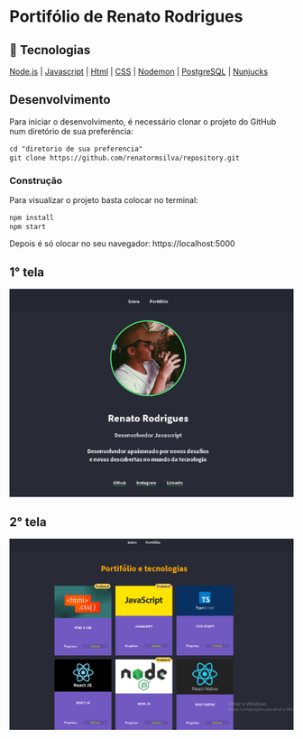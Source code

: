 # Portifólio de Renato Rodrigues 

## :rocket: Tecnologias

[Node.js](https://nodejs.org/en/)
| [Javascript](https://developer.mozilla.org/pt-BR/docs/Aprender/JavaScript)
| [Html](https://tableless.com.br/o-que-html-basico/)
| [CSS](https://www.w3schools.com/css/)
| [Nodemon](https://nodemon.io/)
| [PostgreSQL](https://www.postgresql.org/)
| [Nunjucks](https://mozilla.github.io/nunjucks/)

## Desenvolvimento

Para iniciar o desenvolvimento, é necessário clonar o projeto do GitHub num diretório de sua preferência:

```shell
cd "diretorio de sua preferencia"
git clone https://github.com/renatormsilva/repository.git
```

### Construção

Para visualizar o projeto basta colocar no terminal:

```shell
npm install
npm start
```

Depois é só olocar no seu navegador: https://localhost:5000

## 1° tela

<img src="/readpics/about.jpg" alt="firstscreen" width="600px"/>

## 2° tela

<img src="/readpics/content.png" alt="secondscreen" width="600px"/>
